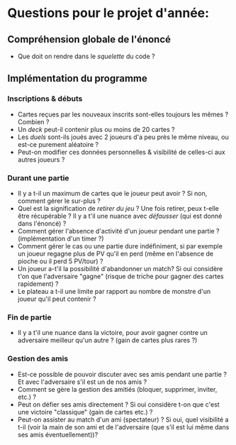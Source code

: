 # Questions pour le projet d'année:

## Compréhension globale de l'énoncé

* Que doit on rendre dans le *squelette* du code ?

## Implémentation du programme
### Inscriptions & débuts
* Cartes reçues par les nouveaux inscrits sont-elles toujours les mêmes ? Combien ?
* Un *deck* peut-il contenir plus ou moins de 20 cartes ?
* Les *duels* sont-ils joués avec 2 joueurs d'a peu près le même niveau, ou est-ce purement aléatoire ?
* Peut-on modifier ces données personnelles & visibilité de celles-ci aux autres joueurs ?

### Durant une partie
* Il y a t-il un maximum de cartes que le joueur peut avoir ? Si non, comment gérer le sur-plus ?
* Quel est la signification de *retirer du jeu* ? Une fois retirer, peux t-elle être récupérable ? Il y a t'il une nuance avec *défausser* (qui est donné dans l'énoncé) ?
* Comment gérer l'absence d'activité d'un joueur pendant une partie ? (implémentation d'un timer ?)
* Comment gérer le cas ou une partie dure indéfiniment, si par exemple un joueur regagne plus de PV qu'il en perd (même en l'absence de pioche ou il perd 5 PV/tour) ?
* Un joueur a-t'il la possibilité d'abandonner un match? Si oui considère t'on que l'adversaire "gagne" (risque de triche pour gagner des cartes rapidement) ?
* Le plateau a t-il une limite par rapport au nombre de monstre d'un joueur qu'il peut contenir ?

### Fin de partie
* Il y a t'il une nuance dans la victoire, pour avoir gagner contre un adversaire meilleur qu'un autre ? (gain de cartes plus rares ?)

### Gestion des amis
* Est-ce possible de pouvoir discuter avec ses amis pendant une partie ? Et avec l'adversaire s'il est un de nos amis ?
* Comment se gère la gestion des amitiés (bloquer, supprimer, inviter, etc.) ? 
* Peut on défier ses amis directement ? Si oui considère t-on que c'est une victoire "classique" (gain de cartes etc.) ?
* Peut-on assister au match d'un ami (spectateur) ? Si oui, quel visibilité a t-il (voir la main de son ami et de l'adversaire (que s'il est lui même dans ses amis éventuellement))?